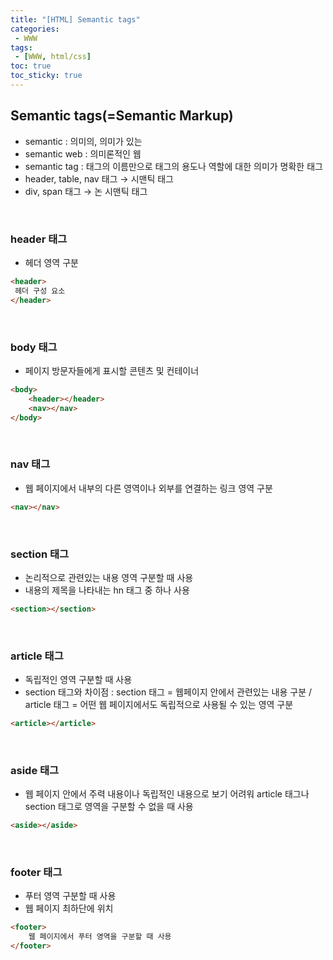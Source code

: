```yaml
---
title: "[HTML] Semantic tags"
categories:
 - WWW
tags:
 - [WWW, html/css]
toc: true
toc_sticky: true
---
```




## Semantic tags(=Semantic Markup)

- semantic : 의미의, 의미가 있는
- semantic web : 의미론적인 웹
- semantic tag : 태그의 이름만으로 태그의 용도나 역할에 대한 의미가 명확한 태그
- header, table, nav 태그 → 시맨틱 태그
- div, span 태그 → 논 시맨틱 태그



<br />



### header 태그

- 헤더 영역 구분

```html
<header>
 헤더 구성 요소
</header>
```



<br />



### body 태그

- 페이지 방문자들에게 표시할 콘텐츠 및 컨테이너

```html
<body>
    <header></header>
    <nav></nav>
</body>
```



<br />



### nav 태그

- 웹 페이지에서 내부의 다른 영역이나 외부를 연결하는 링크 영역 구분

```html
<nav></nav>
```



<br />



### section 태그

- 논리적으로 관련있는 내용 영역 구분할 때 사용
- 내용의 제목을 나타내는 hn 태그 중 하나 사용

```html
<section></section>
```



<br />



### article 태그

- 독립적인 영역 구분할 때 사용
- section 태그와 차이점 : section 태그 = 웹페이지 안에서 관련있는 내용 구분 / article 태그 = 어떤 웹 페이지에서도 독립적으로 사용될 수 있는 영역 구분

```html
<article></article>
```



<br />



### aside 태그

- 웹 페이지 안에서 주력 내용이나 독립적인 내용으로 보기 어려워 article 태그나 section 태그로 영역을 구분할 수 없을 때 사용

```html
<aside></aside>
```



<br />



### footer 태그

- 푸터 영역 구분할 때 사용
- 웹 페이지 최하단에 위치

```html
<footer>
    웹 페이지에서 푸터 영역을 구분할 때 사용
</footer>
```

